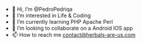 - 👋 Hi, I’m @PedroPedriqa
- 👀 I’m interested in Life & Coding
- 🌱 I’m currently learning PHP Apache Perl
- 💞️ I’m looking to collaborate on a  Android IOS app
- 📫 How to reach me contact@herbals-are-us.com

<!---
PedroPedriqa/PedroPedriqa is a ✨ special ✨ repository because its `README.md` (this file) appears on your GitHub profile.
You can click the Preview link to take a look at your changes.
--->
